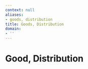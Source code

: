 ```yaml
---
context: null
aliases:
- goods, distribution
title: Goods, Distribution
domain:
- ''
---
```


# Good, Distribution
